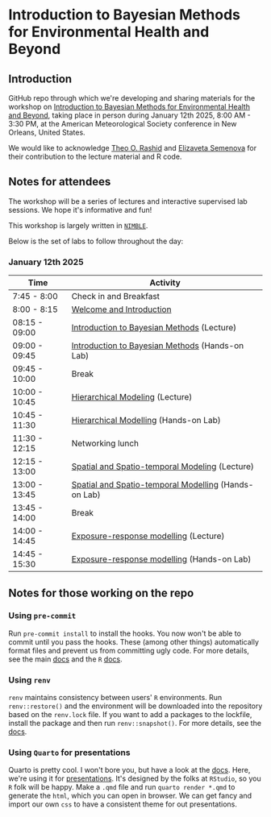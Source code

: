 # Introduction to Bayesian Methods for Environmental Health and Beyond

## Introduction

GitHub repo through which we're developing and sharing materials for the workshop on [Introduction to Bayesian Methods for Environmental Health and Beyond](https://www.ametsoc.org/index.cfm/ams/education-careers/careers/professional-development/short-courses/introduction-to-bayesian-methods-for-environmental-health-and-beyond/), taking place in person during January 12th 2025, 8:00 AM - 3:30 PM, at the American Meteorological Society conference in New Orleans, United States.

We would like to acknowledge [Theo O. Rashid](https://www.imperial.ac.uk/people/theo.rashid15) and [Elizaveta Semenova](https://www.cs.ox.ac.uk/people/elizaveta.semenova/) for their contribution to the lecture material and R code. 

## Notes for attendees

The workshop will be a series of lectures and interactive supervised lab sessions. We hope it's informative and fun!

This workshop is largely written in [`NIMBLE`](https://r-nimble.org/).

Below is the set of labs to follow throughout the day:

### January 12th 2025

| Time         | Activity                 |
| ------------ | ------------------------ |
| 7:45 - 8:00  | Check in and Breakfast   |
| 8:00 - 8:15  | [Welcome and Introduction](/lectures/welcome_and_introduction/welcome_and_introduction.qmd) |
| 08:15 - 09:00 | [Introduction to Bayesian Methods](/lectures/introduction_to_bayesian_methods/introduction_to_bayesian_methods.qmd) (Lecture) |
| 09:00 - 09:45 | [Introduction to Bayesian Methods](/labs/introduction_to_bayesian_methods/introduction_to_bayesian_methods.qmd) (Hands-on Lab) |
| 09:45 - 10:00 | Break |
| 10:00 - 10:45 | [Hierarchical Modeling](/lectures/hierarchical_modelling/hierarchical_modelling.qmd) (Lecture) |
| 10:45 - 11:30 | [Hierarchical Modelling](/labs/hierarchical_modelling/hierarchical_modelling.qmd) (Hands-on Lab) |
| 11:30  - 12:15 | Networking lunch |
| 12:15 - 13:00 | [Spatial and Spatio-temporal Modeling](/lectures/spatiotemporal_models/sstmodels.qmd) (Lecture) |
| 13:00 - 13:45 | [Spatial and Spatio-temporal Modelling](/labs/spatiotemporal_models/spatiotemporal_models.qmd) (Hands-on Lab) |
| 13:45 - 14:00 | Break |
| 14:00 - 14:45 | [Exposure-response modelling](lectures/exposure_response/exposure_response.qmd) (Lecture) |
| 14:45 - 15:30 | [Exposure-response modelling](/labs/exposure_response/exposure_response.qmd) (Hands-on Lab) |

## Notes for those working on the repo

### Using `pre-commit`

Run `pre-commit install` to install the hooks. You now won't be able to commit until you pass the hooks. These (among other things) automatically format files and prevent us from committing ugly code. For more details, see the main [docs](https://pre-commit.com/) and the `R` [docs](https://lorenzwalthert.github.io/precommit/).

### Using `renv`

`renv` maintains consistency between users' `R` environments. Run `renv::restore()` and the environment will be downloaded into the repository based on the `renv.lock` file. If you want to add a packages to the lockfile, install the package and then run `renv::snapshot()`. For more details, see the [docs](https://rstudio.github.io/renv/articles/renv.html).

### Using `Quarto` for presentations

Quarto is pretty cool. I won't bore you, but have a look at the [docs](https://quarto.org/docs/guide/). Here, we're using it for [presentations](https://quarto.org/docs/presentations/revealjs/). It's designed by the folks at `RStudio`, so you `R` folk will be happy. Make a `.qmd` file and run `quarto render *.qmd` to generate the `html`, which you can open in browser. We can get fancy and import our own `css` to have a consistent theme for out presentations.
